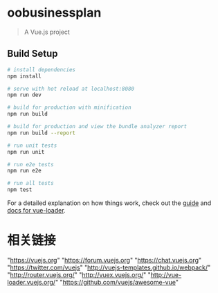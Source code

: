 # oobusinessplan

> A Vue.js project

## Build Setup

``` bash
# install dependencies
npm install

# serve with hot reload at localhost:8080
npm run dev

# build for production with minification
npm run build

# build for production and view the bundle analyzer report
npm run build --report

# run unit tests
npm run unit

# run e2e tests
npm run e2e

# run all tests
npm test
```

For a detailed explanation on how things work, check out the [guide](http://vuejs-templates.github.io/webpack/) and [docs for vue-loader](http://vuejs.github.io/vue-loader).

# 相关链接
"https://vuejs.org"
"https://forum.vuejs.org"
"https://chat.vuejs.org"
"https://twitter.com/vuejs"
"http://vuejs-templates.github.io/webpack/"
"http://router.vuejs.org/"
"http://vuex.vuejs.org/"
"http://vue-loader.vuejs.org/"
"https://github.com/vuejs/awesome-vue"